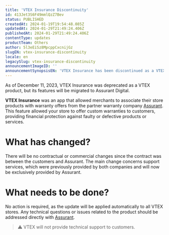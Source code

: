 ```yaml
---
title: 'VTEX Insurance Discontinuity'
id: 413Jet3S6F49mmlQzZ7Bev
status: PUBLISHED
createdAt: 2024-01-19T19:54:48.085Z
updatedAt: 2024-01-29T21:49:24.406Z
publishedAt: 2024-01-29T21:49:24.406Z
contentType: updates
productTeam: Others
author: 5l3eEiSz8MpcppCxcnijGz
slugEN: vtex-insurance-discontinuity
locale: en
legacySlug: vtex-insurance-discontinuity
announcementImageID: ''
announcementSynopsisEN: 'VTEX Insurance has been discontinued as a VTEX product, but will continue to exist as Assurant Digital.'
---
```


As of December 11, 2023, VTEX Insurance was deprecated as a VTEX product, but its features will be migrated to Assurant Digital.

**VTEX Insurance** was an app that allowed merchants to associate their store products with warranty offers from the partner warranty company [Assurant](https://www.assurant.com.br/). This feature allowed your store to offer custom warranties to customers, providing financial protection against faulty or defective products or services.

# What has changed?

There will be no contractual or commercial changes since the contract was between the customers and Assurant. The main change concerns support services, which were previously provided by both companies and will now be exclusively provided by Assurant.

# What needs to be done?

No action is required, as the update will be applied automatically to all VTEX stores. Any technical questions or issues related to the product should be addressed directly with [Assurant](https://www.assurant.com.br/).

>⚠️ VTEX will not provide technical support to customers.


